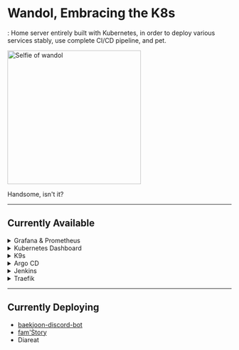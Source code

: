 # Wandol, Embracing the K8s
: Home server entirely built with Kubernetes, in order to deploy various services stably, use complete CI/CD pipeline, and pet.

<img width="300" alt="Selfie of wandol" src="https://github.com/synoti21/wandol-embracing-the-k8s/assets/58936172/4f7ac1e4-768c-48a5-a4c9-22f85597796e">

Handsome, isn't it?

---
## Currently Available
<details>
<summary>Grafana & Prometheus</summary>
<div markdown="1">

<img width="563" alt="Grafana and Prometheus" src="https://github.com/synoti21/wandol-embracing-the-k8s/assets/58936172/db1e297b-24d9-455b-8827-e4f3890e89c5">


</div>
</details>

<details>
<summary>Kubernetes Dashboard</summary>
<div markdown="1">

<img width="1156" alt="Kubernetes Dashboard" src="https://github.com/synoti21/wandol-embracing-the-k8s/assets/58936172/2098f4bc-66fe-4207-9bd8-eebd92b63397">

</div>
</details>


</div>
</details>

<details>
<summary>K9s</summary>
<div markdown="1">
<img width="818" alt="k9s" src="https://github.com/synoti21/wandol-embracing-the-k8s/assets/58936172/bc7692b9-32f7-48dc-a71b-b5200c196815">

</div>
</details>

</div>
</details>

<details>
<summary>Argo CD</summary>
<div markdown="1">
<img width="1260" alt="Argo CD" src="https://github.com/synoti21/wandol-embracing-the-k8s/assets/58936172/624cf911-8912-4e2b-83aa-551f3b6eb818">

</div>
</details>

</div>
</details>

<details>
<summary>Jenkins</summary>
<div markdown="1">

<img width="1333" alt="Jenkins" src="https://github.com/synoti21/wandol-embracing-the-k8s/assets/58936172/ff31625b-0171-402f-8c75-52216d4204a5">
</div>
</details>

<details>
<summary>Traefik</summary>
<div markdown="1">
<img width="1216" alt="Traefik" src="https://github.com/synoti21/wandol-embracing-the-k8s/assets/58936172/1f56f2dd-c01d-4f7a-8149-e63b43068699">

</div>
</details>

---
## Currently Deploying
- [baekjoon-discord-bot](https://github.com/boaz-baekjoon/baekjoon-discord-bot)
- [fam'Story](https://github.com/Fam-Story/fam-Story_Backend)
- Diareat

